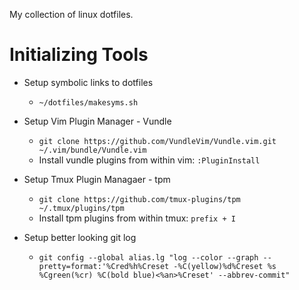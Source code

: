 My collection of linux dotfiles.

# Initializing Tools

 * Setup symbolic links to dotfiles
   * `~/dotfiles/makesyms.sh`

 * Setup Vim Plugin Manager - Vundle
   * `git clone https://github.com/VundleVim/Vundle.vim.git ~/.vim/bundle/Vundle.vim`
   * Install vundle plugins from within vim: `:PluginInstall`

 * Setup Tmux Plugin Managaer - tpm
   * `git clone https://github.com/tmux-plugins/tpm ~/.tmux/plugins/tpm`
   * Install tpm plugins from within tmux: `prefix + I`

 * Setup better looking git log
   * `git config --global alias.lg "log --color --graph --pretty=format:'%Cred%h%Creset -%C(yellow)%d%Creset %s %Cgreen(%cr) %C(bold blue)<%an>%Creset' --abbrev-commit"`
